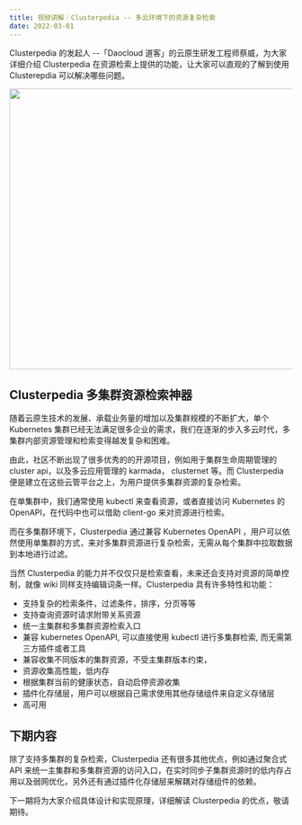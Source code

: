 ```yaml
---
title: 视频讲解｜Clusterpedia -- 多云环境下的资源复杂检索
date: 2022-03-01
---
```


Clusterpedia 的发起人 --「Daocloud 道客」的云原生研发工程师蔡威，为大家详细介绍 Clusterpedia 在资源检索上提供的功能，让大家可以直观的了解到使用 Clusterepdia 可以解决哪些问题。

<div align="center"><a href="https://www.bilibili.com/video/BV1qi4y117Vq"><img class="aligncenter wp-image-7957 size-full" src="http://blog.daocloud.io/wp-content/uploads/clusterpedia.png" alt="" width="800" height="500" data-tag="bdshare"></a></div>

## Clusterpedia 多集群资源检索神器
随着云原生技术的发展、承载业务量的增加以及集群规模的不断扩大，单个 Kubernetes 集群已经无法满足很多企业的需求，我们在逐渐的步入多云时代，多集群内部资源管理和检索变得越发复杂和困难。

由此，社区不断出现了很多优秀的的开源项目，例如用于集群生命周期管理的 cluster api，以及多云应用管理的 karmada， clusternet 等。而 Clusterpedia 便是建立在这些云管平台之上，为用户提供多集群资源的复杂检索。

在单集群中，我们通常使用 kubectl 来查看资源，或者直接访问 Kubernetes 的 OpenAPI，在代码中也可以借助 client-go 来对资源进行检索。

而在多集群环境下，Clusterpedia 通过兼容 Kubernetes OpenAPI ，用户可以依然使用单集群的方式，来对多集群资源进行复杂检索，无需从每个集群中拉取数据到本地进行过滤。

当然 Clusterpedia 的能力并不仅仅只是检索查看，未来还会支持对资源的简单控制，就像 wiki 同样支持编辑词条一样。Clusterpedia 具有许多特性和功能：

* 支持复杂的检索条件，过滤条件，排序，分页等等
* 支持查询资源时请求附带关系资源
* 统一主集群和多集群资源检索入口
* 兼容 kubernetes OpenAPI, 可以直接使用 kubectl 进行多集群检索, 而无需第三方插件或者工具
* 兼容收集不同版本的集群资源，不受主集群版本约束，
* 资源收集高性能，低内存
* 根据集群当前的健康状态，自动启停资源收集
* 插件化存储层，用户可以根据自己需求使用其他存储组件来自定义存储层
* 高可用

## 下期内容
除了支持多集群的复杂检索，Clusterpedia 还有很多其他优点，例如通过聚合式 API 来统一主集群和多集群资源的访问入口，在实时同步子集群资源时的低内存占用以及弱网优化，另外还有通过插件化存储层来解耦对存储组件的依赖。

下一期将为大家介绍具体设计和实现原理，详细解读 Clusterpedia 的优点，敬请期待。

